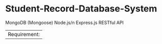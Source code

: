 # Student-Record-Database-System

<table>
  <tr>
    <td>Requirement:</td>
MongoDB (Mongoose)
Node.js/n
Express.js
RESTful API
 </table>

